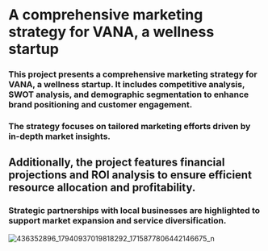 

# A comprehensive marketing strategy for VANA, a wellness startup

### This project presents a comprehensive marketing strategy for VANA, a wellness startup. It includes competitive analysis, SWOT analysis, and demographic segmentation to enhance brand positioning and customer engagement. 
### The strategy focuses on tailored marketing efforts driven by in-depth market insights. 
## Additionally, the project features financial projections and ROI analysis to ensure efficient resource allocation and profitability. 
### Strategic partnerships with local businesses are highlighted to support market expansion and service diversification.
![436352896_17940937019818292_1715877806442146675_n](https://github.com/user-attachments/assets/40308f25-6edc-4b9c-a806-8f772dd2bfff)
